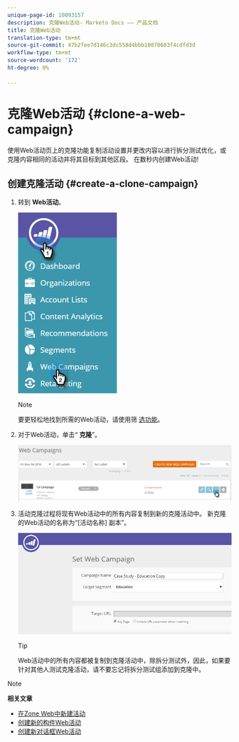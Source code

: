 ```yaml
---
unique-page-id: 10093157
description: 克隆Web活动- Marketo Docs —— 产品文档
title: 克隆Web活动
translation-type: tm+mt
source-git-commit: 47b2fee7d146c3dc558d4bbb10070683f4cdfd3d
workflow-type: tm+mt
source-wordcount: '172'
ht-degree: 0%

---
```



# 克隆Web活动 {#clone-a-web-campaign}

使用Web活动页上的克隆功能复制活动设置并更改内容以进行拆分测试优化，或克隆内容相同的活动并将其目标到其他区段。 在数秒内创建Web活动!

## 创建克隆活动 {#create-a-clone-campaign}

1. 转到 **Web活动**。

   ![](assets/image2016-8-18-16-3a44-3a0.png)

   >[!NOTE]
   >
   >要更轻松地找到所需的Web活动，请使用筛 [选功能](filter-web-campaigns.md)。

1. 对于Web活动，单击“ **克隆**”。

   ![](assets/web-campaigns-1-clone-hand.png)

1. 活动克隆过程将现有Web活动中的所有内容复制到新的克隆活动中。 新克隆的Web活动的名称为“[活动名称] 副本”。

   ![](assets/image2016-8-18-17-3a8-3a27.png)

   >[!TIP]
   >
   >Web活动中的所有内容都被复制到克隆活动中，除拆分测试外，因此，如果要针对其他人测试克隆活动，请不要忘记将拆分测试组添加到克隆中。

>[!NOTE]
>
>**相关文章**
>
>* [在Zone Web中新建活动](create-a-new-in-zone-web-campaign.md)
>* [创建新的构件Web活动](create-a-new-widget-web-campaign.md)
>* [创建新对话框Web活动](create-a-new-dialog-web-campaign.md)

>




